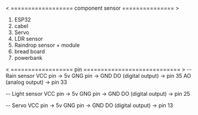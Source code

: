 < ================== component sensor =============== >  
1. ESP32 
2. cabel
3. Servo
4. LDR sensor 
5. Raindrop sensor + module 
6. bread board 
7. powerbank 

< ================== pin ============================ >
-- Rain sensor 
VCC pin -> 5v 
GNG pin -> GND 
DO (digital output) -> pin 35 
AO (analog output) -> pin 33 

-- Light sensor 
VCC pin -> 5v 
GNG pin -> GND 
DO (digital output) -> pin 25 

-- Servo 
VCC pin -> 5v 
GNG pin -> GND 
DO (digital output) -> pin 13 
